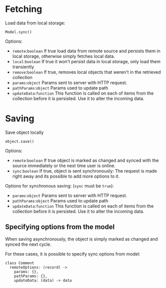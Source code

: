 # Fetching

Load data from local storage:

    Model.sync()

Options:

- `remote`:`boolean` If true load data from remote source and persists them in local storage, otherwise simply fetches local data. 
- `local`:`boolean` If true it won't persist data in local storage, only load them transiently
- `remove`:`boolean` If true, removes local objects that weren't in the retrieved collection
- `params`:`object` Params sent to server with HTTP request.
- `pathParams`:`object` Params used to update path
- `updateData`:`function` This function is called on each of items from the collection before it is persisted. Use it to alter the incoming data.


# Saving

Save object locally

    object.save()

Options:

- `remote`:`boolean` If true object is marked as changed and synced with the source immediately or the next time user is online.
- `sync`:`boolean` If true, object is sent synchronously: The request is made right away and its possible to add more options to it.

Options for synchronous saving: (`sync` must be `true`):

- `params`:`object` Params sent to server with HTTP request.
- `pathParams`:`object` Params used to update path
- `updateData`:`function` This function is called on each of items from the collection before it is persisted. Use it to alter the incoming data.

## Specifying options from the model

When saving asynchronously, the object is simply marked as changed and synced the next cycle. 

For these cases, it is possible to specify sync options from model:

    class Comment
      remoteOptions: (record) ->
        params: {},
        pathParams: {},
        updateData: (data) -> data